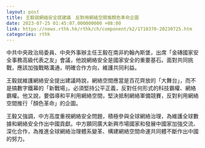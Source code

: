 ```yaml
---
layout: post
title: 王毅就網絡安全提建議　反對用網絡空間推顏色革命企圖
date: 2023-07-25 01:45:07.000000000 +08:00
link: https://news.rthk.hk/rthk/ch/component/k2/1710370-20230725.htm
categories: rthk
---
```


中共中央政治局委員、中央外事辦主任王毅在南非約翰內斯堡，出席「金磚國家安全事務高級代表之友」會議，他說網絡安全是國家安全的重要基石。面對共同挑戰，應該加強戰略溝通，明確合作方向，維護共同利益。

王毅就維護網絡安全提出建議時說，網絡空間應當是百花齊放的「大舞台」，而不是搞數字鐵幕的「新戰場」。必須堅持公平正義，反對任何形式的科技霸權、網絡霸權。他又說，要倡導和平利用網絡空間，堅決抵制網絡軍備競賽，反對利用網絡空間推行「顏色革命」的企圖。

王毅又強調，中方高度重視網絡安全問題，積極參與全球網絡治理，為維護全球數據和網絡安全作出中國貢獻。中方願同廣大新興市場國家和發展中國家加強交流、深化合作，為推進全球網絡治理體系變革、構建網絡空間命運共同體不斷作出中國的努力。
